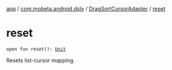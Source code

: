 [app](../../index.md) / [com.mobeta.android.dslv](../index.md) / [DragSortCursorAdapter](index.md) / [reset](.)

# reset

`open fun reset(): `[`Unit`](https://kotlinlang.org/api/latest/jvm/stdlib/kotlin/-unit/index.html)

Resets list-cursor mapping.

